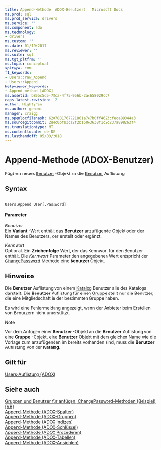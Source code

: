 ```yaml
---
title: Append-Methode (ADOX-Benutzer) | Microsoft Docs
ms.prod: sql
ms.prod_service: drivers
ms.service: ''
ms.component: ado
ms.technology:
- drivers
ms.custom: ''
ms.date: 01/19/2017
ms.reviewer: ''
ms.suite: sql
ms.tgt_pltfrm: ''
ms.topic: conceptual
apitype: COM
f1_keywords:
- Users::raw_Append
- Users::Append
helpviewer_keywords:
- Append method [ADOX]
ms.assetid: b80bc5d5-78ca-4f75-956b-2ac658029cc7
caps.latest.revision: 12
author: MightyPen
ms.author: genemi
manager: craigg
ms.openlocfilehash: 6207801767721861a7e7b0ff4623cfeca89044a3
ms.sourcegitcommit: 2ddc0bfb3ce2f2b160e3638f1c2c237a898263f4
ms.translationtype: MT
ms.contentlocale: de-DE
ms.lasthandoff: 05/03/2018
---
```

# <a name="append-method-adox-users"></a>Append-Methode (ADOX-Benutzer)
Fügt ein neues [Benutzer](../../../ado/reference/adox-api/user-object-adox.md) -Objekt an die [Benutzer](../../../ado/reference/adox-api/users-collection-adox.md) Auflistung.  
  
## <a name="syntax"></a>Syntax  
  
```  
  
Users.Append User[,Password]  
```  
  
#### <a name="parameters"></a>Parameter  
 *Benutzer*  
 Ein **Variant** -Wert enthält das **Benutzer** anzufügende Objekt oder den Namen des Benutzers, der erstellt oder ergänzt.  
  
 *Kennwort*  
 Optional. Ein **Zeichenfolge** Wert, der das Kennwort für den Benutzer enthält. Die *Kennwort* Parameter den angegebenen Wert entspricht der [ChangePassword](../../../ado/reference/adox-api/changepassword-method-adox.md) Methode eine **Benutzer** Objekt.  
  
## <a name="remarks"></a>Hinweise  
 Die **Benutzer** Auflistung von einem [Katalog](../../../ado/reference/adox-api/catalog-object-adox.md) Benutzer alle des Katalogs darstellt. Die **Benutzer** Auflistung für einen [Gruppe](../../../ado/reference/adox-api/group-object-adox.md) stellt nur die Benutzer, die eine Mitgliedschaft in der bestimmten Gruppe haben.  
  
 Es wird eine Fehlermeldung angezeigt, wenn der Anbieter beim Erstellen von Benutzern nicht unterstützt.  
  
> [!NOTE]
>  Vor dem Anfügen einer **Benutzer** -Objekt an die **Benutzer** Auflistung von eine **Gruppe** -Objekt, eine **Benutzer** Objekt mit dem gleichen [Name ](../../../ado/reference/adox-api/name-property-adox.md) wie die Vorlage zum anzufügenden im bereits vorhanden sind, muss die **Benutzer** Auflistung von der **Katalog**.  
  
## <a name="applies-to"></a>Gilt für  
 [Users-Auflistung (ADOX)](../../../ado/reference/adox-api/users-collection-adox.md)  
  
## <a name="see-also"></a>Siehe auch  
 [Gruppen und Benutzer für anfügen, ChangePassword-Methoden (Beispiel) (VB)](../../../ado/reference/adox-api/groups-and-users-append-changepassword-methods-example-vb.md)   
 [Append-Methode (ADOX-Spalten)](../../../ado/reference/adox-api/append-method-adox-columns.md)   
 [Append-Methode (ADOX-Gruppen)](../../../ado/reference/adox-api/append-method-adox-groups.md)   
 [Append-Methode (ADOX Indizes)](../../../ado/reference/adox-api/append-method-adox-indexes.md)   
 [Append-Methode (ADOX-Schlüssel)](../../../ado/reference/adox-api/append-method-adox-keys.md)   
 [Append-Methode (ADOX Prozeduren)](../../../ado/reference/adox-api/append-method-adox-procedures.md)   
 [Append-Methode (ADOX-Tabellen)](../../../ado/reference/adox-api/append-method-adox-tables.md)   
 [Append-Methode (ADOX-Ansichten)](../../../ado/reference/adox-api/append-method-adox-views.md)

